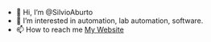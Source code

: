 - 👋 Hi, I’m @SilvioAburto
- 👀 I’m interested in automation, lab automation, software. 
- 📫 How to reach me [My Website](https://silvioaburto.com/)
